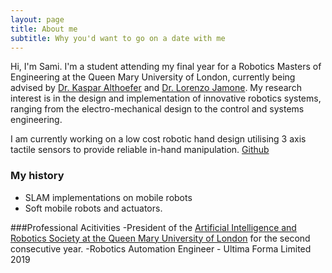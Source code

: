 ```yaml
---
layout: page
title: About me
subtitle: Why you'd want to go on a date with me
---
```


Hi, I'm Sami. I'm a student attending my final year for a Robotics Masters of Engineering at the Queen Mary University of London, currently being advised by <a href="https://www.sems.qmul.ac.uk/staff/k.althoefer">Dr. Kaspar Althoefer</a> and <a href="http://lorejam.blogspot.com/">Dr. Lorenzo Jamone</a>.
My research interest is in the design and implementation of innovative robotics systems, ranging from the electro-mechanical design to the control and systems engineering. 


I am currently working on a low cost robotic hand design utilising 3 axis tactile sensors to provide reliable in-hand manipulation.  [Github](https://github.com/sam-eee/jamkit_robot_hand)

### My history

- SLAM implementations on mobile robots
- Soft mobile robots and actuators.


###Professional Acitivities
-President of the [Artificial Intelligence and Robotics Society at the Queen Mary University of London](http://qmrs.co.uk) for the second consecutive year.
-Robotics Automation Engineer - Ultima Forma Limited 2019
